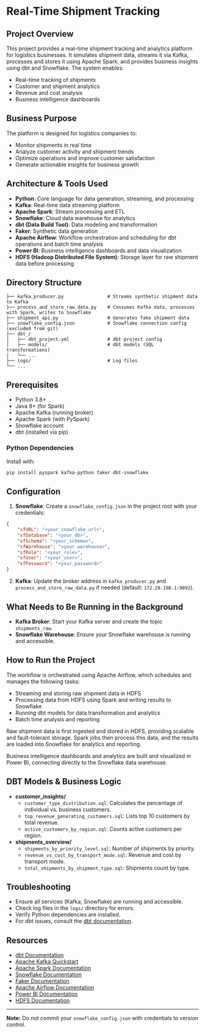 # Real-Time Shipment Tracking

## Project Overview
This project provides a real-time shipment tracking and analytics platform for logistics businesses. It simulates shipment data, streams it via Kafka, processes and stores it using Apache Spark, and provides business insights using dbt and Snowflake. The system enables:
- Real-time tracking of shipments
- Customer and shipment analytics
- Revenue and cost analysis
- Business intelligence dashboards

## Business Purpose
The platform is designed for logistics companies to:
- Monitor shipments in real time
- Analyze customer activity and shipment trends
- Optimize operations and improve customer satisfaction
- Generate actionable insights for business growth

## Architecture & Tools Used
- **Python**: Core language for data generation, streaming, and processing
- **Kafka**: Real-time data streaming platform
- **Apache Spark**: Stream processing and ETL
- **Snowflake**: Cloud data warehouse for analytics
- **dbt (Data Build Tool)**: Data modeling and transformation
- **Faker**: Synthetic data generation
- **Apache Airflow**: Workflow orchestration and scheduling for dbt operations and batch time analysis
- **Power BI**: Business intelligence dashboards and data visualization
- **HDFS (Hadoop Distributed File System)**: Storage layer for raw shipment data before processing

## Directory Structure
```
├── kafka_producer.py                # Streams synthetic shipment data to Kafka
├── process_and_store_raw_data.py    # Consumes Kafka data, processes with Spark, writes to Snowflake
├── shipment_api.py                  # Generates fake shipment data
├── snowflake_config.json            # Snowflake connection config (excluded from git)
├── dbt_/
│   ├── dbt_project.yml              # dbt project config
│   ├── models/                      # dbt models (SQL transformations)
│   └── ...
├── logs/                            # Log files
└── ...
```

## Prerequisites
- Python 3.8+
- Java 8+ (for Spark)
- Apache Kafka (running broker)
- Apache Spark (with PySpark)
- Snowflake account
- dbt (installed via pip)

### Python Dependencies
Install with:
```bash
pip install pyspark kafka-python faker dbt-snowflake
```

## Configuration
1. **Snowflake**: Create a `snowflake_config.json` in the project root with your credentials:
```json
{
    "sfURL": "<your_snowflake_url>",
    "sfDatabase": "<your_db>",
    "sfSchema": "<your_schema>",
    "sfWarehouse": "<your_warehouse>",
    "sfRole": "<your_role>",
    "sfUser": "<your_user>",
    "sfPassword": "<your_password>"
}
```
2. **Kafka**: Update the broker address in `kafka_producer.py` and `process_and_store_raw_data.py` if needed (default: `172.29.198.1:9092`).

## What Needs to Be Running in the Background
- **Kafka Broker**: Start your Kafka server and create the topic `shipments_raw`.
- **Snowflake Warehouse**: Ensure your Snowflake warehouse is running and accessible.

## How to Run the Project
The workflow is orchestrated using Apache Airflow, which schedules and manages the following tasks:
- Streaming and storing raw shipment data in HDFS
- Processing data from HDFS using Spark and writing results to Snowflake
- Running dbt models for data transformation and analytics
- Batch time analysis and reporting

Raw shipment data is first ingested and stored in HDFS, providing scalable and fault-tolerant storage. Spark jobs then process this data, and the results are loaded into Snowflake for analytics and reporting.

Business intelligence dashboards and analytics are built and visualized in Power BI, connecting directly to the Snowflake data warehouse.

## DBT Models & Business Logic
- **customer_insights/**
  - `customer_type_distribution.sql`: Calculates the percentage of individual vs. business customers.
  - `top_revenue_generating_customers.sql`: Lists top 10 customers by total revenue.
  - `active_customers_by_region.sql`: Counts active customers per region.
- **shipments_overview/**
  - `shipments_by_priority_level.sql`: Number of shipments by priority.
  - `revenue_vs_cost_by_transport_mode.sql`: Revenue and cost by transport mode.
  - `total_shipments_by_shipment_type.sql`: Shipments count by type.

## Troubleshooting
- Ensure all services (Kafka, Snowflake) are running and accessible.
- Check log files in the `logs/` directory for errors.
- Verify Python dependencies are installed.
- For dbt issues, consult the [dbt documentation](https://docs.getdbt.com/docs/introduction).

## Resources
- [dbt Documentation](https://docs.getdbt.com/docs/introduction)
- [Apache Kafka Quickstart](https://kafka.apache.org/quickstart)
- [Apache Spark Documentation](https://spark.apache.org/docs/latest/)
- [Snowflake Documentation](https://docs.snowflake.com/en/)
- [Faker Documentation](https://faker.readthedocs.io/en/master/)
- [Apache Airflow Documentation](https://airflow.apache.org/docs/)
- [Power BI Documentation](https://learn.microsoft.com/en-us/power-bi/)
- [HDFS Documentation](https://hadoop.apache.org/docs/stable/hadoop-project-dist/hadoop-hdfs/HdfsUserGuide.html)

---

**Note:** Do not commit your `snowflake_config.json` with credentials to version control. 